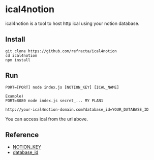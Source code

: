ical4notion
======================
ical4notion is a tool to host http ical using your notion database.

## Install

```
git clone https://github.com/refracta/ical4notion
cd ical4notion
npm install
```

## Run

```
PORT=[PORT] node index.js [NOTION_KEY] [ICAL_NAME]

Example) 
PORT=8080 node index.js secret_... MY PLAN1
```

```
http://your-ical4notion-domain.com?database_id=YOUR_DATABASE_ID
```

You can access ical from the url above.

## Reference

- [NOTION_KEY](https://www.notion.so/my-integrations)
- [database_id](https://developers.notion.com/docs/getting-started#step-2-share-a-database-with-your-integration)
